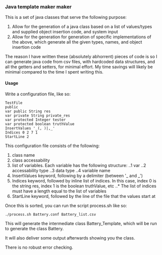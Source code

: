 ### Java template maker maker

This is a set of java classes that serve the following purpose:

1. Allow for the generation of a java class based on a list of values/types and supplied object insertion code, and system input
2. Allow for the generation for generation of specific implementations of the above, which generate all the given types, names, and object insertion code

The reason I have written these (absolutely abhorrent) pieces of code is so I can generate java code from csv files, with hardcoded data structures, and all the getters and setters, for minimal effort. My time savings will likely be minimal compared to the time I spent writing this.

#### Usage

Write a configuration file, like so:

```
TestFile
public
var public String res
var private String private_res
var protected Integer tester
var protected boolean truthValue
InsertValues '_(, )|,_'
Indices 0 2 7 1
StartLine 2
```

This configuration file consists of the following:

1. class name
2. class accessability
3. list of variables. Each variable has the following structure:
..1 var
..2 accessability type
..3 data type
..4 variable name
4. InsertValues keyword, following by a delimiter (between '_ and _')
5. Indices keyword, followed by inline list of indices. In this case, index 0 is the string res, index 1 is the boolean truthValue, etc
..* The list of indices must have a length equal to the list of variables
6. StartLine keyword, followed by the line of the file that the values start at

Once this is sorted, you can run the script process.sh like so:

```
./process.sh Battery.conf Battery_list.csv
```

This will generate the intermediate class Battery_Template, which will be run to generate the class Battery.

It will also deliver some output afterwards showing you the class.

There is no robust error checking.